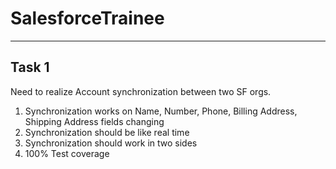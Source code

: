 # SalesforceTrainee

***

## Task 1

Need to realize Account synchronization between two SF orgs.

1. Synchronization works on Name, Number, Phone, Billing Address, Shipping Address fields changing
2. Synchronization should be like real time
3. Synchronization should work in two sides
4. 100% Test coverage
